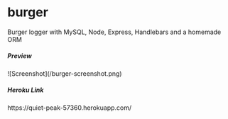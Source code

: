 # burger
<p>Burger logger with MySQL, Node, Express, Handlebars and a homemade ORM</p>

<h5>Preview</h5>
![Screenshot](/burger-screenshot.png)

<h5>Heroku Link</h5>
https://quiet-peak-57360.herokuapp.com/


